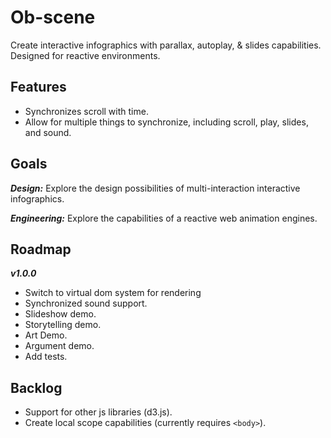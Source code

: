 # Ob-scene
Create interactive infographics with parallax, autoplay, & slides capabilities. Designed for reactive environments.

## Features
* Synchronizes scroll with time.
* Allow for multiple things to synchronize, including scroll, play, slides, and sound.

## Goals
***Design:*** Explore the design possibilities of multi-interaction interactive infographics.

***Engineering:*** Explore the capabilities of a reactive web animation engines.

## Roadmap
***v1.0.0***
* Switch to virtual dom system for rendering
* Synchronized sound support.
* Slideshow demo.
* Storytelling demo.
* Art Demo.
* Argument demo.
* Add tests.

## Backlog
* Support for other js libraries (d3.js).
* Create local scope capabilities (currently requires `<body>`).
